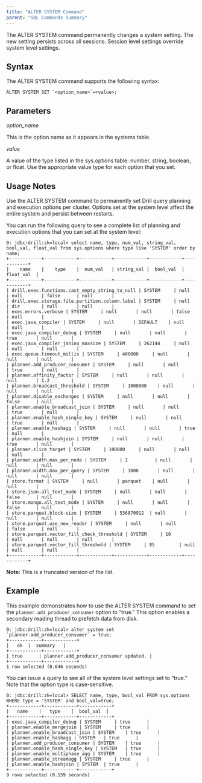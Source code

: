 ```yaml
---
title: "ALTER SYSTEM Command"
parent: "SQL Commands Summary"
---
```

The ALTER SYSTEM command permanently changes a system setting. The new setting
persists across all sessions. Session level settings override system level
settings.

## Syntax

The ALTER SYSTEM command supports the following syntax:

    ALTER SYSTEM SET `<option_name>`=<value>;

## Parameters

*option_name*

This is the option name as it appears in the systems table.

_value_

A value of the type listed in the sys.options table: number, string, boolean,
or float. Use the appropriate value type for each option that you set.

## Usage Notes

Use the ALTER SYSTEM command to permanently set Drill query planning and
execution options per cluster. Options set at the system level affect the
entire system and persist between restarts.

You can run the following query to see a complete list of planning and
execution options that you can set at the system level:

    0: jdbc:drill:zk=local> select name, type, num_val, string_val, bool_val, float_val from sys.options where type like 'SYSTEM' order by name;
    +------------+------------+------------+------------+------------+------------+
    |    name    |    type    |  num_val   | string_val |  bool_val  | float_val  |
    +------------+------------+------------+------------+------------+------------+
    | drill.exec.functions.cast_empty_string_to_null | SYSTEM     | null       | null       | false      | null       |
    | drill.exec.storage.file.partition.column.label | SYSTEM     | null       | dir        | null       | null       |
    | exec.errors.verbose | SYSTEM     | null       | null       | false      | null       |
    | exec.java_compiler | SYSTEM     | null       | DEFAULT    | null       | null       |
    | exec.java_compiler_debug | SYSTEM     | null       | null       | true       | null       |
    | exec.java_compiler_janino_maxsize | SYSTEM     | 262144     | null       | null       | null       |
    | exec.queue.timeout_millis | SYSTEM     | 400000     | null       | null       | null       |
    | planner.add_producer_consumer | SYSTEM     | null       | null       | true       | null       |
    | planner.affinity_factor | SYSTEM     | null       | null       | null       | 1.2        |
    | planner.broadcast_threshold | SYSTEM     | 1000000    | null       | null       | null       |
    | planner.disable_exchanges | SYSTEM     | null       | null       | false      | null       |
    | planner.enable_broadcast_join | SYSTEM     | null       | null       | true       | null       |
    | planner.enable_hash_single_key | SYSTEM     | null       | null       | true       | null       |
    | planner.enable_hashagg | SYSTEM     | null       | null       | true       | null       |
    | planner.enable_hashjoin | SYSTEM     | null       | null       | true       | null       |
    | planner.slice_target | SYSTEM     | 100000     | null       | null       | null       |
    | planner.width.max_per_node | SYSTEM     | 2          | null       | null       | null       |
    | planner.width.max_per_query | SYSTEM     | 1000       | null       | null       | null       |
    | store.format | SYSTEM     | null       | parquet    | null       | null       |
    | store.json.all_text_mode | SYSTEM     | null       | null       | false      | null       |
    | store.mongo.all_text_mode | SYSTEM     | null       | null       | false      | null       |
    | store.parquet.block-size | SYSTEM     | 536870912  | null       | null       | null       |
    | store.parquet.use_new_reader | SYSTEM     | null       | null       | false      | null       |
    | store.parquet.vector_fill_check_threshold | SYSTEM     | 10         | null       | null       | null       |
    | store.parquet.vector_fill_threshold | SYSTEM     | 85         | null       | null       | null       |
    +------------+------------+------------+------------+------------+------------+

**Note:** This is a truncated version of the list.

## Example

This example demonstrates how to use the ALTER SYSTEM command to set the
`planner.add_producer_consumer` option to “true.” This option enables a
secondary reading thread to prefetch data from disk.

    0: jdbc:drill:zk=local> alter system set `planner.add_producer_consumer` = true;
    +------------+------------+
    |   ok  |  summary   |
    +------------+------------+
    | true      | planner.add_producer_consumer updated. |
    +------------+------------+
    1 row selected (0.046 seconds)

You can issue a query to see all of the system level settings set to “true.”
Note that the option type is case-sensitive.

    0: jdbc:drill:zk=local> SELECT name, type, bool_val FROM sys.options WHERE type = 'SYSTEM' and bool_val=true;
    +------------+------------+------------+
    |   name    |   type    |  bool_val  |
    +------------+------------+------------+
    | exec.java_compiler_debug | SYSTEM     | true      |
    | planner.enable_mergejoin | SYSTEM     | true      |
    | planner.enable_broadcast_join | SYSTEM    | true      |
    | planner.enable_hashagg | SYSTEM   | true      |
    | planner.add_producer_consumer | SYSTEM    | true      |
    | planner.enable_hash_single_key | SYSTEM   | true      |
    | planner.enable_multiphase_agg | SYSTEM    | true      |
    | planner.enable_streamagg | SYSTEM     | true      |
    | planner.enable_hashjoin | SYSTEM  | true      |
    +------------+------------+------------+
    9 rows selected (0.159 seconds)

  

